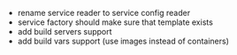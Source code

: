 - rename service reader to service config reader
- service factory should make sure that template exists
- add build servers support
- add build vars support (use images instead of containers)